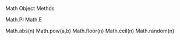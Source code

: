 Math Object Methds


Math.PI
Math.E

Math.abs(n)
Math.pow(a,b)
Math.floor(n)
Math.ceil(n)
Math.random(n)
